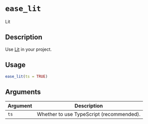 # `ease_lit`

Lit


## Description

Use [Lit](https://lit.dev) in your project.


## Usage

```r
ease_lit(ts = TRUE)
```


## Arguments

Argument      |Description
------------- |----------------
`ts`     |     Whether to use TypeScript (recommended).


